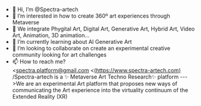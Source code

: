 - 👋 Hi, I’m @Spectra-artech
- 👀 I’m interested in how to create 360º art experiences through Metaverse 
- 👀 We integrate Phygital Art, Digital Art, Generative Art, Hybrid Art, Video Art, Animation, 3D animation...
- 🌱 I’m currently learning about AI Generative Art
- 💞️ I’m looking to collaborate on create an experimental creative community looking for art challenges
- 📫 How to reach me?  
<[spectra.platform@gmail.com](spectra.platform@gmail.com)
<[(https://www.spectra-artech.com)](https://www.spectra-artech.com)
/Spectra-artech is a ✨ Metaverse Art Techno Research✨ platform
--->We are an experimental Art platform that proposes new ways of communicating the Art experience into the virtuality continuum of the Extended Reality (XR)
